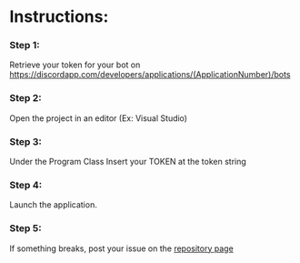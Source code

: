 # Instructions:

### Step 1:
Retrieve your token for your bot on https://discordapp.com/developers/applications/(ApplicationNumber)/bots

### Step 2:
Open the project in an editor (Ex: Visual Studio)

### Step 3:
Under the Program Class Insert your TOKEN at the token string

### Step 4:
Launch the application.

### Step 5:
If something breaks, post your issue on the [repository page](https://github.com/TheWickedKraken/Discord-Bot-.NET-Core-2.0.1-base-code)

